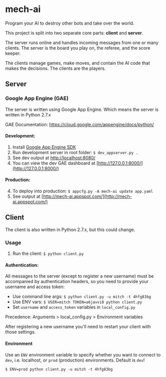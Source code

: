 # mech-ai

Program your AI to destroy other bots and take over the world.

This project is split into two separate core parts: **client** and **server**.

The server runs online and handles incoming messages from one or many clients.
The server is the board you play on, the referee, and the score keeper.

The clients manage games, make moves, and contain the AI code that makes
the decisions. The clients are the players.


## Server

### Google App Engine (GAE)

The server is written using Google App Engine. Which means the server is
written in Python 2.7.x

GAE Documentation: https://cloud.google.com/appengine/docs/python/

#### Development:

1. Install [Google App Engine SDK](https://cloud.google.com/appengine/downloads)
2. Run development server in root folder: `$ dev_appserver.py .`
3. See dev output at [http://localhost:8080/](http://localhost:8080/)
4. You can view the dev GAE dashboard at [http://127.0.0.1:8000/](http://127.0.0.1:8000/)

#### Production:

4. To deploy into production: `$ appcfg.py -A mech-ai update app.yaml`
5. See output at [http://mech-ai.appspot.com/](http://mech-ai.appspot.com/)


## Client

The client is also written in Python 2.7.x, but this could change.

### Usage

1. Run the client: `$ python client.py`

#### Authentication:

All messages to the server (except to register a new username) must be accompanied
by authentication headers, so you need to provide your username and access token:

* Use command line args: `$ python client.py -u mitch -t 4hfg83bg`
* Use ENV vars: `$ USER=mitch TOKEN=a6javvi8 python client.py`
* Set `username` and `access_token` variables in `local_config.py`

Precedence: Arguments > local_config.py > Environment variables

After registering a new username you'll need to restart your client with those
settings.

#### Environment

Use an `ENV` environment variable to specify whether you want to connect to
`dev`, i.e. localhost, or `prod` (production) environments. Default is `dev`!

    $ ENV=prod python client.py -u mitch -t 4hfg83bg

